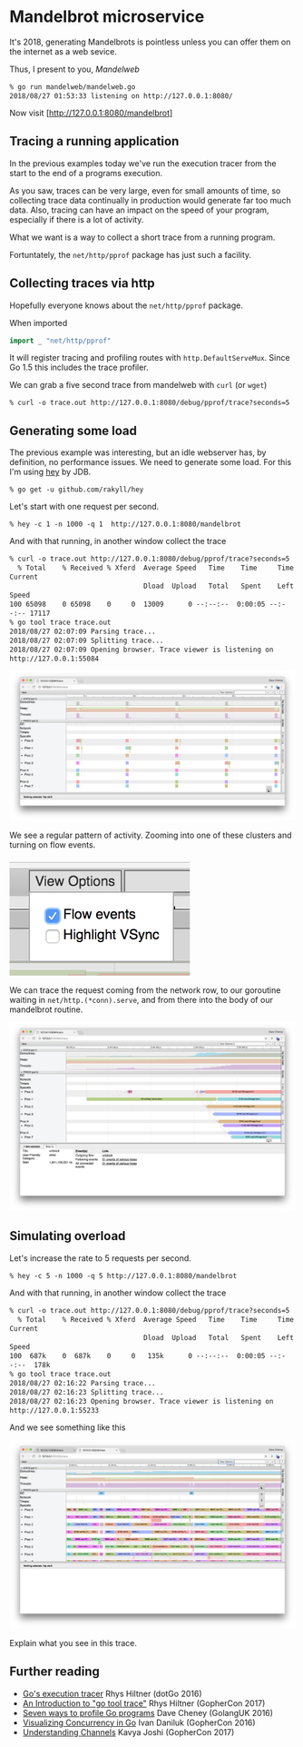 # Mandelbrot microservice

It's 2018, generating Mandelbrots is pointless unless you can offer them on the internet as a web sevice.

Thus, I present to you, _Mandelweb_

```
% go run mandelweb/mandelweb.go
2018/08/27 01:53:33 listening on http://127.0.0.1:8080/
```

Now visit [http://127.0.0.1:8080/mandelbrot]

## Tracing a running application

In the previous examples today we've run the execution tracer from the start to the end of a programs execution.

As you saw, traces can be very large, even for small amounts of time, so collecting trace data continually in production would generate far too much data. Also, tracing can have an impact on the speed of your program, especially if there is a lot of activity.

What we want is a way to collect a short trace from a running program.

Fortuntately, the `net/http/pprof` package has just such a facility.

## Collecting traces via http

Hopefully everyone knows about the `net/http/pprof` package.

When imported
```go
import _ "net/http/pprof"
```

It will register tracing and profiling routes with `http.DefaultServeMux`. Since Go 1.5 this includes the trace profiler.

We can grab a five second trace from mandelweb with `curl` (or `wget`)
```
% curl -o trace.out http://127.0.0.1:8080/debug/pprof/trace?seconds=5 
```

## Generating some load

The previous example was interesting, but an idle webserver has, by definition, no performance issues. We need to generate some load. For this I'm using [hey][0] by JDB.

```
% go get -u github.com/rakyll/hey
```

Let's start with one request per second.
```
% hey -c 1 -n 1000 -q 1  http://127.0.0.1:8080/mandelbrot
```

And with that running, in another window collect the trace
```
% curl -o trace.out http://127.0.0.1:8080/debug/pprof/trace?seconds=5
  % Total    % Received % Xferd  Average Speed   Time    Time     Time  Current
                                 Dload  Upload   Total   Spent    Left  Speed
100 65098    0 65098    0     0  13009      0 --:--:--  0:00:05 --:--:-- 17117
% go tool trace trace.out
2018/08/27 02:07:09 Parsing trace...
2018/08/27 02:07:09 Splitting trace...
2018/08/27 02:07:09 Opening browser. Trace viewer is listening on http://127.0.0.1:55084 
```
![trace](images/trace.png)

We see a regular pattern of activity. Zooming into one of these clusters and turning on flow events.

![flow-events](images/flow-events.png)

We can trace the request coming from the network row, to our goroutine waiting in `net/http.(*conn).serve`, and from there into the body of our mandelbrot routine.

![request](images/request.png)

## Simulating overload

Let's increase the rate to 5 requests per second.
```
% hey -c 5 -n 1000 -q 5 http://127.0.0.1:8080/mandelbrot
```
And with that running, in another window collect the trace
```
% curl -o trace.out http://127.0.0.1:8080/debug/pprof/trace?seconds=5
  % Total    % Received % Xferd  Average Speed   Time    Time     Time  Current
                                 Dload  Upload   Total   Spent    Left  Speed
100  687k    0  687k    0     0   135k      0 --:--:--  0:00:05 --:--:--  178k
% go tool trace trace.out
2018/08/27 02:16:22 Parsing trace...
2018/08/27 02:16:23 Splitting trace...
2018/08/27 02:16:23 Opening browser. Trace viewer is listening on http://127.0.0.1:55233
```
And we see something like this

![overload](images/overload.png)

Explain what you see in this trace.

## Further reading

- [Go's execution tracer][1] Rhys Hiltner (dotGo 2016)
- [An Introduction to "go tool trace"][2] Rhys Hiltner (GopherCon 2017)
- [Seven ways to profile Go programs][3] Dave Cheney (GolangUK 2016)
- [Visualizing Concurrency in Go][4] Ivan Daniluk (GopherCon 2016)
- [Understanding Channels][5] Kavya Joshi (GopherCon 2017)

[0]: https://github.com/rakyll/hey
[1]: https://www.youtube.com/watch?v=mmqDlbWk_XA
[2]: https://www.youtube.com/watch?v=V74JnrGTwKA
[3]: https://www.youtube.com/watch?v=2h_NFBFrciI
[4]: https://www.youtube.com/watch?v=KyuFeiG3Y60
[5]: https://www.youtube.com/watch?v=KBZlN0izeiY

